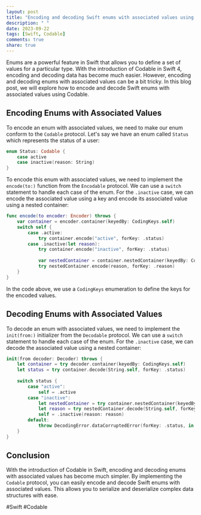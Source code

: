 ```yaml
---
layout: post
title: "Encoding and decoding Swift enums with associated values using Codable"
description: " "
date: 2023-09-22
tags: [Swift, Codable]
comments: true
share: true
---
```


Enums are a powerful feature in Swift that allows you to define a set of values for a particular type. With the introduction of Codable in Swift 4, encoding and decoding data has become much easier. However, encoding and decoding enums with associated values can be a bit tricky. In this blog post, we will explore how to encode and decode Swift enums with associated values using Codable.

## Encoding Enums with Associated Values

To encode an enum with associated values, we need to make our enum conform to the `Codable` protocol. Let's say we have an enum called `Status` which represents the status of a user:

```swift
enum Status: Codable {
    case active
    case inactive(reason: String)
}
```

To encode this enum with associated values, we need to implement the `encode(to:)` function from the `Encodable` protocol. We can use a `switch` statement to handle each case of the enum. For the `.inactive` case, we can encode the associated value using a key and encode its associated value using a nested container:

```swift
func encode(to encoder: Encoder) throws {
    var container = encoder.container(keyedBy: CodingKeys.self)
    switch self {
        case .active:
            try container.encode("active", forKey: .status)
        case .inactive(let reason):
            try container.encode("inactive", forKey: .status)
            
            var nestedContainer = container.nestedContainer(keyedBy: CodingKeys.self, forKey: .reason)
            try nestedContainer.encode(reason, forKey: .reason)
    }
}
```

In the code above, we use a `CodingKeys` enumeration to define the keys for the encoded values.

## Decoding Enums with Associated Values

To decode an enum with associated values, we need to implement the `init(from:)` initializer from the `Decodable` protocol. We can use a `switch` statement to handle each case of the enum. For the `.inactive` case, we can decode the associated value using a nested container:

```swift
init(from decoder: Decoder) throws {
    let container = try decoder.container(keyedBy: CodingKeys.self)
    let status = try container.decode(String.self, forKey: .status)
    
    switch status {
        case "active":
            self = .active
        case "inactive":
            let nestedContainer = try container.nestedContainer(keyedBy: CodingKeys.self, forKey: .reason)
            let reason = try nestedContainer.decode(String.self, forKey: .reason)
            self = .inactive(reason: reason)
        default:
            throw DecodingError.dataCorruptedError(forKey: .status, in: container, debugDescription: "Invalid status")
    }
}
```

## Conclusion

With the introduction of Codable in Swift, encoding and decoding enums with associated values has become much simpler. By implementing the `Codable` protocol, you can easily encode and decode Swift enums with associated values. This allows you to serialize and deserialize complex data structures with ease.

#Swift #Codable